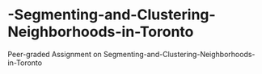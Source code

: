 # -Segmenting-and-Clustering-Neighborhoods-in-Toronto
Peer-graded Assignment on  Segmenting-and-Clustering-Neighborhoods-in-Toronto
